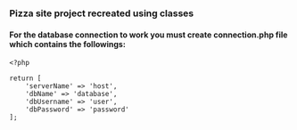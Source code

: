 ### Pizza site project recreated using classes


#### For the database connection to work you must create connection.php file which contains the followings:
```
<?php

return [
    'serverName' => 'host',
    'dbName' => 'database',
    'dbUsername' => 'user',
    'dbPassword' => 'password'
];
```
